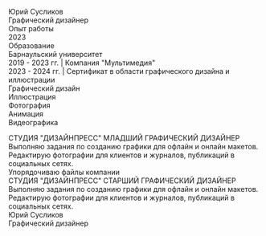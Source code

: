 <p>Юрий Сусликов<br>
Графический дизайнер<br>
Опыт работы<br>
2023<br>
Образование<br>
Барнаульский университет<br>
2019 - 2023 гг. | Компания "Мультимедия"<br>
2023 - 2024 гг. | Сертификат в области графического дизайна и иллюстрации<br>
Графический дизайн<br>
Иллюстрация<br>
Фотография<br>
Анимация<br>
Видеографика</p>

<p>СТУДИЯ "ДИЗАЙНПРЕСС" МЛАДШИЙ ГРАФИЧЕСКИЙ ДИЗАЙНЕР<br>
Выполняю задания по созданию графики для офлайн и онлайн макетов.<br>
Редактирую фотографии для клиентов и журналов, публикаций в социальных сетях.<br>
Упорядочиваю файлы компании<br>
СТУДИЯ "ДИЗАЙНПРЕСС" СТАРШИЙ ГРАФИЧЕСКИЙ ДИЗАЙНЕР<br>
Выполняю задания по созданию графики для офлайн и онлайн макетов.<br>
Редактирую фотографии для клиентов и журналов, публикаций в социальных сетях.<br>
Юрий Сусликов<br>
Графический дизайнер</p>
